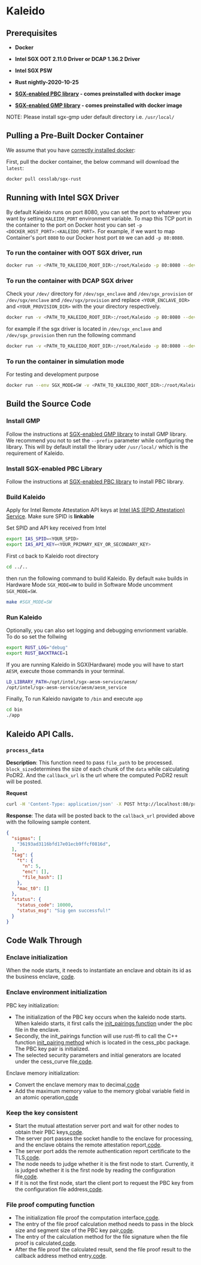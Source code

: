 # Kaleido

## Prerequisites

* **Docker**

* **Intel SGX OOT 2.11.0 Driver or DCAP 1.36.2 Driver**

* **Intel SGX PSW**

* **Rust nightly-2020-10-25**

* **[SGX-enabled PBC library](https://github.com/tehsunnliu/pbc-sgx) - comes preinstalled with docker image**

* **[SGX-enabled GMP library](https://github.com/intel/sgx-gmp) - comes preinstalled with docker image**

NOTE: Please install sgx-gmp uder default directory i.e. `/usr/local/`

## Pulling a Pre-Built Docker Container

We assume that you have [correctly installed docker](https://docs.docker.com/get-docker/):

First, pull the docker container, the below command will download the `latest`:

```bash
docker pull cesslab/sgx-rust
```

## Running with Intel SGX Driver

By default Kaleido runs on port 8080, you can set the port to whatever you want by setting `KALEIDO_PORT` environment variable.
To map this TCP port in the container to the port on Docker host you can set `-p <DOCKER_HOST_PORT>:<KALEIDO_PORT>`. For example, if we want to map Container's port `8080` to our Docker host port `80` we can add `-p 80:8080`. 

### To run the container with OOT SGX driver, run

```bash
docker run -v <PATH_TO_KALEIDO_ROOT_DIR>:/root/Kaleido -p 80:8080 --device /dev/isgx -ti cesslab/sgx-rust
```

### To run the container with DCAP SGX driver

Check your `/dev/` directory for `/dev/sgx_enclave` and `/dev/sgx_provision`
or
`/dev/sgx/enclave` and `/dev/sgx/provision`
and replace `<YOUR_ENCLAVE_DIR>` and `<YOUR_PROVISION_DIR>` with the your directory respectively.

```bash
docker run -v <PATH_TO_KALEIDO_ROOT_DIR>:/root/Kaleido -p 80:8080 --device <YOUR_ENCLAVE_DIR> --device <YOUR_PROVISION_DIR> -ti cesslab/sgx-rust
```

for example if the sgx driver is located in `/dev/sgx_enclave` and `/dev/sgx_provision` then run the following command

```bash
docker run -v <PATH_TO_KALEIDO_ROOT_DIR>:/root/Kaleido -p 80:8080 --device /dev/sgx_enclave --device /dev/sgx_provision -ti cesslab/sgx-rust
```

### To run the container in simulation mode

For testing and development purpose

```bash
docker run --env SGX_MODE=SW -v <PATH_TO_KALEIDO_ROOT_DIR>:/root/Kaleido -p 80:8080 -ti cesslab/sgx-rust
```

## Build the Source Code

### Install GMP

Follow the instructions at [SGX-enabled GMP library](https://github.com/intel/sgx-gmp) to install GMP library. We recommend you not to set the `--prefix` parameter while configuring the library. This will by default install the library uder `/usr/local/` which is the requirement of Kaleido.

### Install SGX-enabled PBC Library

Follow the instructions at [SGX-enabled PBC library](https://github.com/tehsunnliu/pbc-sgx) to install PBC library.

### Build Kaleido

Apply for Intel Remote Attestation API keys at [Intel IAS (EPID Attestation) Service](https://api.portal.trustedservices.intel.com/EPID-attestation). Make sure SPID is **linkable**

Set SPID and API key received from Intel

```bash
export IAS_SPID=<YOUR_SPID>
export IAS_API_KEY=<YOUR_PRIMARY_KEY_OR_SECONDARY_KEY>
```

First `cd` back to Kaleido root directory

```bash
cd ../..
```

then run the following command to build Kaleido. By default `make` builds in Hardware Mode `SGX_MODE=HW` to build in Software Mode uncomment `SGX_MODE=SW`.

```bash
make #SGX_MODE=SW
```

### Run Kaleido

Optionally, you can also set logging and debugging envrionment variable. To do so set the follwing

```bash
export RUST_LOG="debug"
export RUST_BACKTRACE=1
```

If you are running Kaleido in SGX(Hardware) mode you will have to start `AESM`, execute those commands in your terminal.
```bash
LD_LIBRARY_PATH=/opt/intel/sgx-aesm-service/aesm/
/opt/intel/sgx-aesm-service/aesm/aesm_service
```

Finally, To run Kaleido navigate to `/bin` and execute `app`

```bash
cd bin
./app
```

## Kaleido API Calls.

### `process_data`

**Description**: This function need to pass `file_path` to be processed. `block_size`determines the size of each chunk of the `data` while calculating PoDR2. And the `callback_url` is the url where the computed PoDR2 result will be posted. 

**Request**

```bash
curl -H 'Content-Type: application/json' -X POST http://localhost:80/process_data -d '{"file_path":"<Path Of File To Be Processed>", "block_size":10, "callback_url":"<REPLACE_WITH_CALLBACK_URL>"}'
```

**Response**: The data will be posted back to the `callback_url` provided above with the following sample content.

```json
{
  "sigmas": [
    "36193ad3116bfd17e01ecb9ffcf0816d",
  ],
  "tag": {
    "t": {
      "n": 5,
      "enc": [],
      "file_hash": []
    },
    "mac_t0": []
  },
  "status": {
    "status_code": 10000,
    "status_msg": "Sig gen successful!"
  }
}
```


## Code Walk Through

### Enclave initialization

When the node starts, it needs to instantiate an enclave and obtain its id as the business enclave, [code](https://github.com/CESSProject/Kaleido/blob/133caa3154aa0b79492fd1f5c8e59a4adc8723e9/app/src/main.rs#L49).

### Enclave environment initialization

PBC key initialization:

* The initialization of the PBC key occurs when the kaleido node starts. When kaleido starts, it first calls the [init_pairings function](https://github.com/CESSProject/Kaleido/blob/133caa3154aa0b79492fd1f5c8e59a4adc8723e9/enclave/src/pbc.rs#L6) under the pbc file in the enclave.
* Secondly, the init_pairings function will use rust-ffi to call the C++ function [init_pairing method](https://github.com/CESSProject/Kaleido/blob/133caa3154aa0b79492fd1f5c8e59a4adc8723e9/cess_pbc/src/pbc/pbc_intf.cpp#L92) which is located in the cess_pbc package. The PBC key pair is initialized.
* The selected security parameters and initial generators are located under the cess_curve file,[code](https://github.com/CESSProject/Kaleido/blob/133caa3154aa0b79492fd1f5c8e59a4adc8723e9/cess_curve/src/config.rs#L8).

Enclave memory initialization:

* Convert the enclave memory max to decimal,[code](https://github.com/CESSProject/Kaleido/blob/133caa3154aa0b79492fd1f5c8e59a4adc8723e9/enclave/src/lib.rs#L206)
* Add the maximum memory value to the memory global variable field in an atomic operation,[code](https://github.com/CESSProject/Kaleido/blob/133caa3154aa0b79492fd1f5c8e59a4adc8723e9/enclave/src/lib.rs#L209)

### Keep the key consistent

* Start the mutual attestation server port and wait for other nodes to obtain their PBC keys,[code](https://github.com/CESSProject/Kaleido/blob/133caa3154aa0b79492fd1f5c8e59a4adc8723e9/app/src/main.rs#L149).
* The server port passes the socket handle to the enclave for processing, and the enclave obtains the remote attestation report,[code](https://github.com/CESSProject/Kaleido/blob/133caa3154aa0b79492fd1f5c8e59a4adc8723e9/enclave/src/secret_exchange/mod.rs#L567).
* The server port adds the remote authentication report certificate to the TLS,[code](https://github.com/CESSProject/Kaleido/blob/133caa3154aa0b79492fd1f5c8e59a4adc8723e9/enclave/src/secret_exchange/mod.rs#L652).
* The node needs to judge whether it is the first node to start. Currently, it is judged whether it is the first node by reading the configuration file,[code](https://github.com/CESSProject/Kaleido/blob/133caa3154aa0b79492fd1f5c8e59a4adc8723e9/app/src/main.rs#L191).
* If it is not the first node, start the client port to request the PBC key from the configuration file address,[code](https://github.com/CESSProject/Kaleido/blob/133caa3154aa0b79492fd1f5c8e59a4adc8723e9/app/src/main.rs#L232).

### File proof computing function

* The initialization file proof the computation interface,[code](https://github.com/CESSProject/Kaleido/blob/133caa3154aa0b79492fd1f5c8e59a4adc8723e9/app/src/main.rs#L126).
* The entry of the file proof calculation method needs to pass in the block size and segment size of the PBC key pair,[code](https://github.com/CESSProject/Kaleido/blob/133caa3154aa0b79492fd1f5c8e59a4adc8723e9/enclave/src/lib.rs#L298).
* The entry of the calculation method for the file signature when the file proof is calculated,[code](https://github.com/CESSProject/Kaleido/blob/133caa3154aa0b79492fd1f5c8e59a4adc8723e9/enclave/src/podr2_proof_commit.rs#L118).
* After the file proof the calculated result, send the file proof result to the callback address method entry,[code](https://github.com/CESSProject/Kaleido/blob/133caa3154aa0b79492fd1f5c8e59a4adc8723e9/enclave/src/lib.rs#L333).
